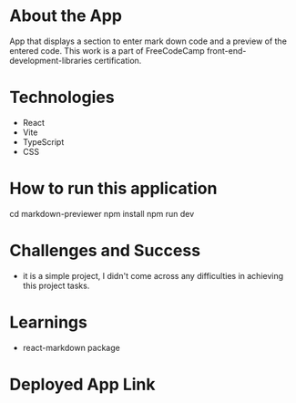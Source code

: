 # About the App
App that displays a section to enter mark down code and a preview of the entered code. This work is a part of FreeCodeCamp front-end-development-libraries certification.

# Technologies
- React
- Vite
- TypeScript
- CSS
  
# How to run this application
 cd markdown-previewer
 npm install
 npm run dev

# Challenges and Success
- it is a simple project, I didn't come across any difficulties in achieving this project tasks.

# Learnings
- react-markdown package

# Deployed App Link

